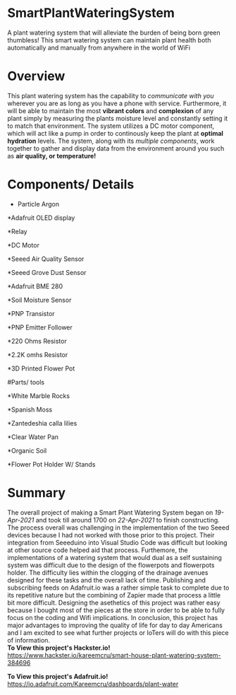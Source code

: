 # SmartPlantWateringSystem
A plant watering system that will alleviate the burden of being born green thumbless! 
This smart watering system can maintain plant health both automatically and manually from anywhere in the world of WiFi 
# Overview
This plant watering system has the capability to *communicate with you* wherever you are as long as you have a phone with service. 
Furthermore, it will be able to maintain the most **vibrant colors** and **complexion** of any plant simply by measuring the plants moisture level 
and constantly setting it to match that environment. The system utilizes a DC motor component, which will act like a pump in order to continously 
keep the plant at **optimal hydration** levels. The system, along with its *multiple components*, work together to gather and display data from the environment around you
such as **air quality, or temperature!**

# Components/ Details

* Particle Argon

*Adafruit OLED display

*Relay

*DC Motor

*Seeed Air Quality Sensor

*Seeed Grove Dust Sensor

*Adafruit BME 280

*Soil Moisture Sensor

*PNP Transistor

*PNP Emitter Follower

*220 Ohms Resistor

*2.2K omhs Resistor

*3D Printed Flower Pot 

#Parts/ tools

*White Marble Rocks

*Spanish Moss

*Zantedeshia calla lilies

*Clear Water Pan

*Organic Soil

*Flower Pot Holder W/ Stands

# Summary
The overall project of making a Smart Plant Watering System began on *19-Apr-2021* and took till around 1700 on *22-Apr-2021* to finish constructing. The process overall was 
challenging in the implementation of the two Seeed devices because I had not worked with those prior to this project. Their integration from Seeeduino into Visual Studio Code
was difficult but looking at other source code helped aid that process. Furthemore, the implementations of a watering system that would dual as a self sustaining system was
difficult due to the design of the flowerpots and flowerpots holder. The difficulty lies within the clogging of the drainage avenues designed for these tasks and the overall lack of time.
Publishing and subscribing feeds on Adafruit.io was a rather simple task to complete due to its repetitive nature but the combining of Zapier made that process a little bit more difficult.
Designing the asethetics of this project was rather easy because I bought most of the pieces at the store in order to be able to fully focus on the coding and Wifi implications. In conclusion, 
this project has major advantages to improving the quality of life for day to day Americans and I am excited to see what further projects or IoTers will do with this piece of information.  
**To View this project's Hackster.io!**
https://www.hackster.io/kareemcru/smart-house-plant-watering-system-384696

**To View this project's Adafruit.io!**
https://io.adafruit.com/Kareemcru/dashboards/plant-water
